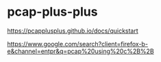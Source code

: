# pcap-plus-plus  
  
https://pcapplusplus.github.io/docs/quickstart  
  
https://www.google.com/search?client=firefox-b-e&channel=entpr&q=pcap%20using%20c%2B%2B
